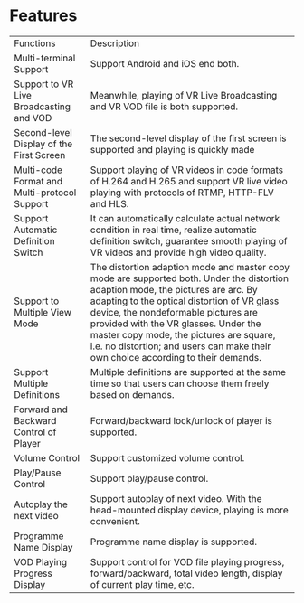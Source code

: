 # Features

<table>
<tr>
    <td>Functions</td>
    <td>Description</td>
</tr>
<tr>
    <td>Multi-terminal Support</td>
    <td>Support Android and iOS end both.</td>
</tr>
<tr>
    <td>Support to VR Live Broadcasting and VOD</td>
    <td>Meanwhile, playing of VR Live Broadcasting and VR VOD file is both supported.</td>
</tr>
<tr>
    <td>Second-level Display of the First Screen</td>
    <td>The second-level display of the first screen is supported and playing is quickly made</td>
</tr> 
<tr>
    <td>Multi-code Format and Multi-protocol Support</td>
    <td>Support playing of VR videos in code formats of H.264 and H.265 and support VR live video playing with protocols of RTMP, HTTP-FLV and HLS.</td>
</tr> 
<tr>
    <td>Support Automatic Definition Switch</td>
    <td>It can automatically calculate actual network condition in real time, realize automatic definition switch, guarantee smooth playing of VR videos and provide high video quality.</td>
</tr>
<tr>
    <td>Support to Multiple View Mode</td>
    <td>The distortion adaption mode and master copy mode are supported both. Under the distortion adaption mode, the pictures are arc. By adapting to the optical distortion of VR glass device, the nondeformable pictures are provided with the VR glasses. Under the master copy mode, the pictures are square, i.e. no distortion; and users can make their own choice according to their demands.</td>
</tr> 
<tr>
    <td>Support Multiple Definitions</td>
    <td>Multiple definitions are supported at the same time so that users can choose them freely based on demands.</td>
</tr>
<tr>
    <td>Forward and Backward Control of Player</td>
    <td>Forward/backward lock/unlock of player is supported.</td>
</tr>
<tr>
    <td>Volume Control</td>
    <td>Support customized volume control.</td>
</tr>     
<tr>
    <td>Play/Pause Control</td>
    <td>Support play/pause control.</td>
</tr> 
<tr>
    <td>Autoplay the next video</td>
    <td>Support autoplay of next video. With the head-mounted display device, playing is more convenient.</td>
</tr>
<tr>
    <td>Programme Name Display</td>
    <td>Programme name display is supported.</td>
</tr>
<tr>
    <td>VOD Playing Progress Display</td>
    <td>Support control for VOD file playing progress, forward/backward, total video length, display of current play time, etc.</td>
</tr>                
</table>
